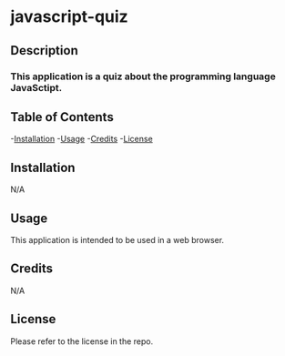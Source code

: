 # javascript-quiz

## Description

### This application is a quiz about the programming language JavaSctipt.

## Table of Contents
-[Installation](#insallation)
-[Usage](#usage)
-[Credits](#credits)
-[License](#license)

## Installation

N/A

## Usage

This application is intended to be used in a web browser.

## Credits

N/A

## License

Please refer to the license in the repo.